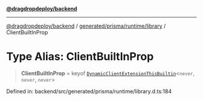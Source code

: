 [**@dragdropdeploy/backend**](../../../../../README.md)

***

[@dragdropdeploy/backend](../../../../../README.md) / [generated/prisma/runtime/library](../README.md) / ClientBuiltInProp

# Type Alias: ClientBuiltInProp

> **ClientBuiltInProp** = keyof [`DynamicClientExtensionThisBuiltin`](DynamicClientExtensionThisBuiltin.md)\<`never`, `never`, `never`\>

Defined in: backend/src/generated/prisma/runtime/library.d.ts:184
